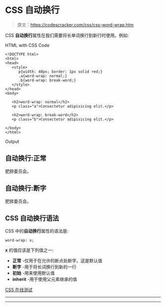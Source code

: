 # CSS 自动换行

> 原文：<https://codescracker.com/css/css-word-wrap.htm>

CSS **自动换行**属性在我们需要将长单词换行到新行时使用。例如:

HTML with CSS Code

```
<!DOCTYPE html>
<html>
<head>
   <style>
      p{width: 40px; border: 1px solid red;}
      .a{word-wrap: normal;}
      .b{word-wrap: break-word;}
   </style>
</head>
<body>

   <h2>word-wrap: normal</h2>
   <p class="a">Consectetur adipisicing elit.</p>

   <h2>word-wrap: break-word</h2>
   <p class="b">Consectetur adipisicing elit.</p>

</body>
</html>
```

Output

## 自动换行:正常

肥胖委员会。

## 自动换行:断字

肥胖委员会。

## CSS 自动换行语法

CSS 中的**自动换行**属性的语法是:

```
word-wrap: x;
```

**x** 的值应该是下列值之一:

*   **正常** -仅用于在允许的断点处断字。这是默认值
*   **断字** -用于将长词换行到新的一行
*   **初始** -用来使用默认值
*   **inherit** -用于使用父元素继承的值

[CSS 在线测试](/exam/showtest.php?subid=5)

* * *

* * *